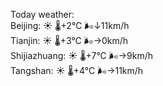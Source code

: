 Today weather:  
Beijing: ☀️ 🌡️+2°C 🌬️↓11km/h  
Tianjin: ☀️ 🌡️+3°C 🌬️→0km/h  
Shijiazhuang: ☀️ 🌡️+7°C 🌬️→9km/h  
Tangshan: ☀️ 🌡️+4°C 🌬️→11km/h  
